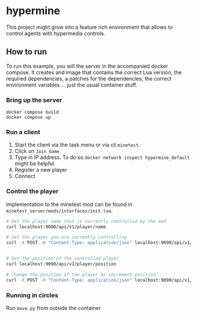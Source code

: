 # hypermine

This project might grow into a feature rich environment that allows to control agents with hypermedia controls.

## How to run

To run this example, you will the server in the accompanied docker compose. It creates and image that contains the correct Lua version, the required dependencies, a patches for the dependencies, the correct environment variables ... just the usual container stuff.

### Bring up the server

```text
docker compose build
docker compose up
```

### Run a client

1. Start the client via the task menu or via cli `minetest`.
2. Click on `Join Game`
3. Type in IP address. To do so `docker network inspect hypermine_default` might be helpful
4. Register a new player
5. Connect

### Control the player

Implementation to the minetest mod can be found in `minetest_server/mods/interfaces/init.lua`.

```bash
# Get the player name that is currently controlled by the mod
curl localhost:9090/api/v1/player/name

# Set the player you are currently controlling
curl -X POST -H "Content-Type: application/json" localhost:9090/api/v1/player/name -d '{"name": "agent0"}'


# Get the position of the controlled player
curl localhost:9090/api/v1/player/position

# Change the position of the player by increment position
curl -X POST -H "Content-Type: application/json" localhost:9090/api/v1/player/position -d '{"position": {"x": -5.5,"y": 0,"z": 2.5 }}'
```

### Running in circles

Run `move.py` from outside the container.
